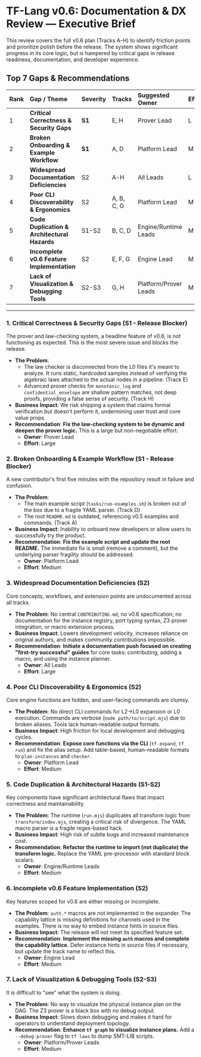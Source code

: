 # TF-Lang v0.6: Documentation & DX Review — Executive Brief

This review covers the full v0.6 plan (Tracks A–H) to identify friction points and prioritize polish before the release. The system shows significant progress in its core logic, but is hampered by critical gaps in release readiness, documentation, and developer experience.

## Top 7 Gaps & Recommendations

| Rank | Gap / Theme | Severity | Tracks | Suggested Owner | Effort |
| :--- | :--- | :--- | :--- | :--- | :--- |
| 1 | **Critical Correctness & Security Gaps** | **S1** | E, H | Prover Lead | L |
| 2 | **Broken Onboarding & Example Workflow** | **S1** | A, D | Platform Lead | M |
| 3 | **Widespread Documentation Deficiencies** | S2 | A-H | All Leads | L |
| 4 | **Poor CLI Discoverability & Ergonomics** | S2 | A, B, C, G | Platform Lead | M |
| 5 | **Code Duplication & Architectural Hazards** | S1-S2 | B, C, D | Engine/Runtime Leads | M |
| 6 | **Incomplete v0.6 Feature Implementation** | S2 | E, F, G | Engine Lead | M |
| 7 | **Lack of Visualization & Debugging Tools** | S2-S3 | G, H | Platform/Prover Leads| M |

---

### 1. Critical Correctness & Security Gaps (S1 - Release Blocker)

The prover and law-checking system, a headline feature of v0.6, is not functioning as expected. This is the most severe issue and blocks the release.

*   **The Problem**:
    *   The law checker is disconnected from the L0 files it's meant to analyze. It runs static, hardcoded samples instead of verifying the algebraic laws attached to the actual nodes in a pipeline. (Track E)
    *   Advanced prover checks for `monotonic_log` and `confidential_envelope` are shallow pattern matches, not deep proofs, providing a false sense of security. (Track H)
*   **Business Impact**: We risk shipping a system that claims formal verification but doesn't perform it, undermining user trust and core value props.
*   **Recommendation**: **Fix the law-checking system to be dynamic and deepen the prover logic.** This is a large but non-negotiable effort.
    *   **Owner**: Prover Lead
    *   **Effort**: Large

### 2. Broken Onboarding & Example Workflow (S1 - Release Blocker)

A new contributor's first five minutes with the repository result in failure and confusion.

*   **The Problem**:
    *   The main example script (`tasks/run-examples.sh`) is broken out of the box due to a fragile YAML parser. (Track D)
    *   The root `README.md` is outdated, referencing v0.5 examples and commands. (Track A)
*   **Business Impact**: Inability to onboard new developers or allow users to successfully try the product.
*   **Recommendation**: **Fix the example script and update the root README.** The immediate fix is small (remove a comment), but the underlying parser fragility should be addressed.
    *   **Owner**: Platform Lead
    *   **Effort**: Medium

### 3. Widespread Documentation Deficiencies (S2)

Core concepts, workflows, and extension points are undocumented across all tracks.

*   **The Problem**: No central `CONTRIBUTING.md`; no v0.6 specification; no documentation for the instance registry, port typing syntax, Z3 prover integration, or macro extension process.
*   **Business Impact**: Lowers development velocity, increases reliance on original authors, and makes community contributions impossible.
*   **Recommendation**: **Initiate a documentation push focused on creating "first-try successful" guides** for core tasks: contributing, adding a macro, and using the instance planner.
    *   **Owner**: All Leads
    *   **Effort**: Large

### 4. Poor CLI Discoverability & Ergonomics (S2)

Core engine functions are hidden, and user-facing commands are clumsy.

*   **The Problem**: No direct CLI commands for L2->L0 expansion or L0 execution. Commands are verbose (`node path/to/script.mjs`) due to broken aliases. Tools lack human-readable output formats.
*   **Business Impact**: High friction for local development and debugging cycles.
*   **Recommendation**: **Expose core functions via the CLI** (`tf expand`, `tf run`) and fix the alias setup. Add table-based, human-readable formats to `plan-instances` and `checker`.
    *   **Owner**: Platform Lead
    *   **Effort**: Medium

### 5. Code Duplication & Architectural Hazards (S1-S2)

Key components have significant architectural flaws that impact correctness and maintainability.

*   **The Problem**: The runtime (`run.mjs`) duplicates all transform logic from `transform/index.mjs`, creating a critical risk of divergence. The YAML macro parser is a fragile regex-based hack.
*   **Business Impact**: High risk of subtle bugs and increased maintenance cost.
*   **Recommendation**: **Refactor the runtime to import (not duplicate) the transform logic.** Replace the YAML pre-processor with standard block scalars.
    *   **Owner**: Engine/Runtime Leads
    *   **Effort**: Medium

### 6. Incomplete v0.6 Feature Implementation (S2)

Key features scoped for v0.6 are either missing or incomplete.

*   **The Problem**: `auth.*` macros are not implemented in the expander. The capability lattice is missing definitions for channels used in the examples. There is no way to embed instance hints in source files.
*   **Business Impact**: The release will not meet its specified feature set.
*   **Recommendation**: **Implement the missing `auth` macros and complete the capability lattice.** Defer instance hints in source files if necessary, but update the track name to reflect this.
    *   **Owner**: Engine Lead
    *   **Effort**: Medium

### 7. Lack of Visualization & Debugging Tools (S2-S3)

It is difficult to "see" what the system is doing.

*   **The Problem**: No way to visualize the physical instance plan on the DAG. The Z3 prover is a black box with no debug output.
*   **Business Impact**: Slows down debugging and makes it hard for operators to understand deployment topology.
*   **Recommendation**: **Enhance `tf graph` to visualize instance plans.** Add a `--debug-prover` flag to `tf laws` to dump SMT-LIB scripts.
    *   **Owner**: Platform/Prover Leads
    *   **Effort**: Medium
